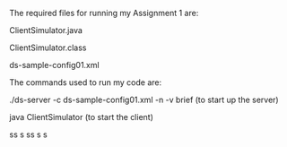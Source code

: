 

The required files for running my Assignment 1 are:

ClientSimulator.java

ClientSimulator.class

ds-sample-config01.xml



The commands used to run my code are:

./ds-server -c ds-sample-config01.xml -n -v brief (to start up the server)

java ClientSimulator (to start the client)






ss
s
ss
s
s
